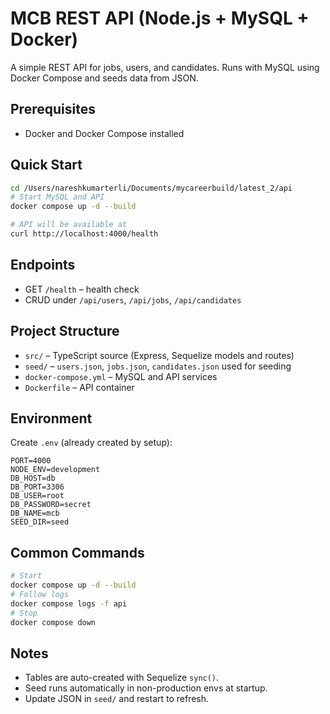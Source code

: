 # MCB REST API (Node.js + MySQL + Docker)

A simple REST API for jobs, users, and candidates. Runs with MySQL using Docker Compose and seeds data from JSON.

## Prerequisites
- Docker and Docker Compose installed

## Quick Start
```bash
cd /Users/nareshkumarterli/Documents/mycareerbuild/latest_2/api
# Start MySQL and API
docker compose up -d --build

# API will be available at
curl http://localhost:4000/health
```

## Endpoints
- GET `/health` – health check
- CRUD under `/api/users`, `/api/jobs`, `/api/candidates`

## Project Structure
- `src/` – TypeScript source (Express, Sequelize models and routes)
- `seed/` – `users.json`, `jobs.json`, `candidates.json` used for seeding
- `docker-compose.yml` – MySQL and API services
- `Dockerfile` – API container

## Environment
Create `.env` (already created by setup):
```
PORT=4000
NODE_ENV=development
DB_HOST=db
DB_PORT=3306
DB_USER=root
DB_PASSWORD=secret
DB_NAME=mcb
SEED_DIR=seed
```

## Common Commands
```bash
# Start
docker compose up -d --build
# Follow logs
docker compose logs -f api
# Stop
docker compose down
```

## Notes
- Tables are auto-created with Sequelize `sync()`.
- Seed runs automatically in non-production envs at startup.
- Update JSON in `seed/` and restart to refresh.
